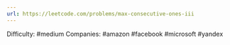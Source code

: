 ```yaml
---
url: https://leetcode.com/problems/max-consecutive-ones-iii
---
```


Difficulty: #medium
Companies: #amazon #facebook #microsoft #yandex
